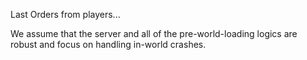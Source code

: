 Last Orders from players...

We assume that the server and all of the pre-world-loading logics are robust and focus on handling in-world crashes.
